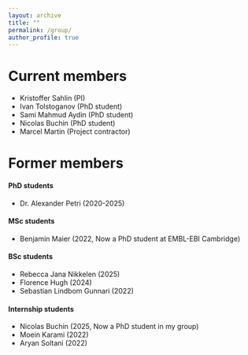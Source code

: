 ```yaml
---
layout: archive
title: ""
permalink: /group/
author_profile: true
---
```


# Current members

- Kristoffer Sahlin (PI)
- Ivan Tolstoganov (PhD student)
- Sami Mahmud Aydin (PhD student)
- Nicolas Buchin (PhD student)
- Marcel Martin (Project contractor)


# Former members

#### PhD students

- Dr. Alexander Petri (2020-2025)

#### MSc students

- Benjamin Maier (2022, Now a PhD student at EMBL-EBI Cambridge)

#### BSc students

- Rebecca Jana Nikkelen (2025)
- Florence Hugh (2024)
- Sebastian Lindbom Gunnari (2022)

#### Internship students

- Nicolas Buchin (2025, Now a PhD student in my group)
- Moein Karami (2022)
- Aryan Soltani (2022)

<!-- <img align="left" width="15%" src="http://sahlingroup.github.io/files/Benjamin2.png">  -->
